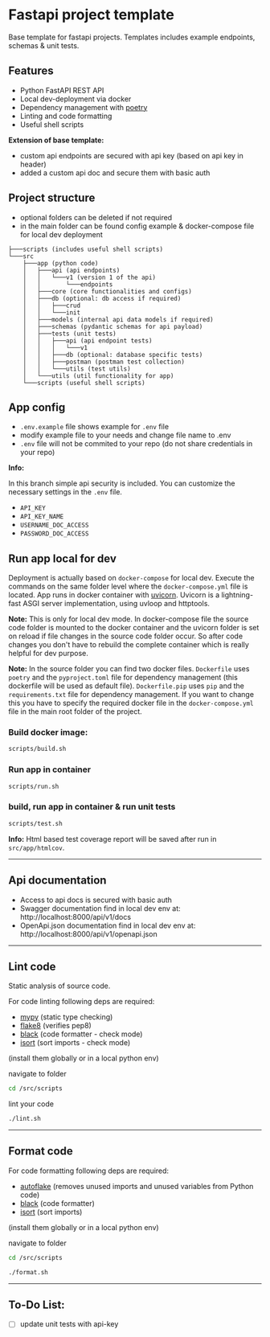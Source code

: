 # Fastapi project template

Base template for fastapi projects. Templates includes example endpoints, schemas & unit tests.

## Features

- Python FastAPI REST API
- Local dev-deployment via docker
- Dependency management with [poetry](https://python-poetry.org/)
- Linting and code formatting
- Useful shell scripts

**Extension of base template:**

- custom api endpoints are secured with api key (based on api key in header)
- added a custom api doc and secure them with basic auth

## Project structure

- optional folders can be deleted if not required
- in the main folder can be found config example & docker-compose file for local dev deployment

```
├───scripts (includes useful shell scripts)
└───src
    ├───app (python code)
    │   ├───api (api endpoints)
    │   │   └───v1 (version 1 of the api)
    │   │       └───endpoints
    │   ├───core (core functionalities and configs)
    │   ├───db (optional: db access if required)
    │   │   ├───crud
    │   │   └───init
    │   ├───models (internal api data models if required)
    │   ├───schemas (pydantic schemas for api payload)
    │   ├───tests (unit tests)
    │   │   ├───api (api endpoint tests)
    │   │   │   └───v1
    │   │   ├───db (optional: database specific tests)
    │   │   ├───postman (postman test collection)
    │   │   └───utils (test utils)
    │   └───utils (util functionality for app)
    └───scripts (useful shell scripts)
```

## App config

- `.env.example` file shows example for `.env` file
- modify example file to your needs and change file name to .env
- `.env` file will not be commited to your repo (do not share credentials in your repo)

**Info:**

In this branch simple api security is included. You can customize the necessary settings in the `.env` file.

- `API_KEY`
- `API_KEY_NAME`
- `USERNAME_DOC_ACCESS`
- `PASSWORD_DOC_ACCESS`

## Run app local for dev

Deployment is actually based on `docker-compose` for local dev. Execute the commands on the same folder level where the `docker-compose.yml` file is located. App runs in docker container with [uvicorn](https://www.uvicorn.org/). Uvicorn is a lightning-fast ASGI server implementation, using uvloop and httptools.

**Note:** This is only for local dev mode. In docker-compose file the source code folder is mounted to the docker container and the uvicorn folder is set on reload if file changes in the source code folder occur. So after code changes you don't have to rebuild the complete container which is really helpful for dev purpose.

**Note:** In the source folder you can find two docker files. `Dockerfile` uses `poetry` and the `pyproject.toml` file for dependency management (this dockerfile will be used as default file). `Dockerfile.pip` uses `pip` and the `requirements.txt` file for dependency management. If you want to change this you have to specify the required docker file in the `docker-compose.yml` file in the main root folder of the project.

### Build docker image:

```sh
scripts/build.sh
```

### Run app in container

```sh
scripts/run.sh
```

### build, run app in container & run unit tests

```sh
scripts/test.sh
```

**Info:** Html based test coverage report will be saved after run in `src/app/htmlcov`.

---

## Api documentation

- Access to api docs is secured with basic auth
- Swagger documentation find in local dev env at: http://localhost:8000/api/v1/docs
- OpenApi.json documentation find in local dev env at: http://localhost:8000/api/v1/openapi.json

---

## Lint code

Static analysis of source code.

For code linting following deps are required:

- [mypy](https://mypy.readthedocs.io/en/stable/introduction.html) (static type checking)
- [flake8](https://pypi.org/project/flake8/) (verifies pep8)
- [black](https://pypi.org/project/black/) (code formatter - check mode)
- [isort](https://pypi.org/project/isort/) (sort imports - check mode)

(install them globally or in a local python env)

navigate to folder

```sh
cd /src/scripts
```

lint your code

```sh
./lint.sh
```

---

## Format code

For code formatting following deps are required:

- [autoflake](https://pypi.org/project/autoflake/) (removes unused imports and unused variables from Python code)
- [black](https://pypi.org/project/black/) (code formatter)
- [isort](https://pypi.org/project/isort/) (sort imports)

(install them globally or in a local python env)

navigate to folder

```sh
cd /src/scripts
```

```sh
./format.sh
```

---

## To-Do List:

- [ ] update unit tests with api-key

